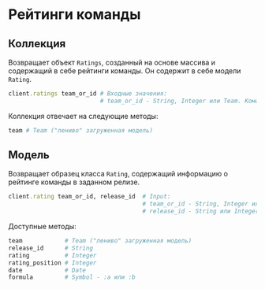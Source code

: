 # Рейтинги команды

## Коллекция

Возвращает объект `Ratings`, созданный на основе массива и содержащий в себе рейтинги команды. Он содержит в себе модели `Rating`.

```ruby
client.ratings team_or_id # Входные значения:
                          # team_or_id - String, Integer или Team. Команда, для которой требуется загрузить рейтинги
```

Коллекция отвечает на следующие методы:

```ruby
team # Team ("лениво" загруженная модель)
```

## Модель

Возвращает образец класса `Rating`, содержащий информацию о рейтинге команды в заданном релизе.

```ruby
client.rating team_or_id, release_id  # Input:
                                      # team_or_id - String, Integer или Team
                                      # release_id - String или Integer
```

Доступные методы:

```ruby
team            # Team ("лениво" загруженная модель)
release_id      # String
rating          # Integer
rating_position # Integer
date            # Date
formula         # Symbol - :a или :b
```
